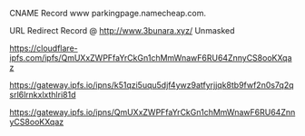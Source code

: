 CNAME Record	www parkingpage.namecheap.com.

URL Redirect Record	 @ http://www.3bunara.xyz/ Unmasked

https://cloudflare-ipfs.com/ipfs/QmUXxZWPFfaYrCkGn1chMmWnawF6RU64ZnnyCS8ooKXqaz

https://gateway.ipfs.io/ipns/k51qzi5uqu5djf4ywz9atfyrjjqk8tb9fwf2n0s7q2qsrl6lrnkxlxthlri81d

https://gateway.ipfs.io/ipns/QmUXxZWPFfaYrCkGn1chMmWnawF6RU64ZnnyCS8ooKXqaz